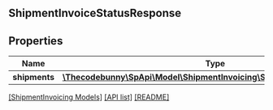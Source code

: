 ## ShipmentInvoiceStatusResponse

## Properties

Name | Type | Description | Notes
------------ | ------------- | ------------- | -------------
**shipments** | [**\Thecodebunny\SpApi\Model\ShipmentInvoicing\ShipmentInvoiceStatusInfo**](ShipmentInvoiceStatusInfo.md) |  | [optional]

[[ShipmentInvoicing Models]](../) [[API list]](../../Api) [[README]](../../../README.md)
